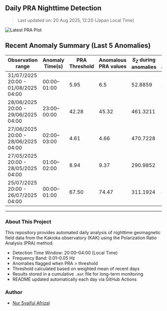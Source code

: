 ## Daily PRA Nighttime Detection

> Last updated on: 20 Aug 2025, 12:20 (Japan Local Time)

![Latest PRA Plot](INTERMAGNET_DOWNLOADS/figures/PRA_20250820.png)

## Recent Anomaly Summary (Last 5 Anomalies)

| Observation range | Anomaly Time(s) | PRA Threshold | Anomalous PRA values | $S_Z$ during anomalies | $S_G$ during anomalies | Remarks | Plot |
|-------------------|------------------|----------------|------------------------|------------------------|------------------------|---------|------|
| 31/07/2025 20:00 - 01/08/2025 04:00 | 00:00–01:00 | 5.95 | 6.5 | 52.8859 | 8.1334 | Anomaly due to drop in S_G | ![📈](INTERMAGNET_DOWNLOADS/figures/PRA_20250801.png) |
| 28/06/2025 20:00 - 29/06/2025 04:00 | 23:00–00:00 | 42.28 | 45.32 | 461.3211 | 10.1783 | Anomaly due to increase in S_Z | ![📈](INTERMAGNET_DOWNLOADS/figures/PRA_20250629.png) |
| 27/06/2025 20:00 - 28/06/2025 04:00 | 02:00–03:00 | 4.61 | 4.66 | 470.7228 | 101.0986 | Anomaly due to increase in S_Z | ![📈](INTERMAGNET_DOWNLOADS/figures/PRA_20250628.png) |
| 27/05/2025 20:00 - 28/05/2025 04:00 | 01:00–02:00 | 8.94 | 9.37 | 290.9852 | 31.0457 | Anomaly due to increase in S_Z | ![📈](INTERMAGNET_DOWNLOADS/figures/PRA_20250528.png) |
| 25/07/2025 20:00 - 26/07/2025 04:00 | 00:00–01:00 | 67.50 | 74.47 | 311.1924 | 4.1785 | Anomaly due to increase in S_Z | ![📈](INTERMAGNET_DOWNLOADS/figures/PRA_20250726.png) |

---
### About This Project
This repository provides automated daily analysis of nighttime geomagnetic field data
from the Kakioka observatory (KAK) using the Polarization Ratio Analysis (PRA) method.

- Detection Time Window: 20:00–04:00 (Local Time)
- Frequency Band: 0.01–0.05 Hz
- Anomalies flagged when PRA > threshold
- Threshold calculated based on weighted mean of recent days
- Results stored in a cumulative `.mat` file for long-term monitoring
- README updated automatically each day via GitHub Actions

### Author
- [Nur Syaiful Afrizal](https://github.com/syaifulafrizal)
